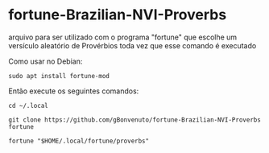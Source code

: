 # fortune-Brazilian-NVI-Proverbs
arquivo para ser utilizado com o programa "fortune" que escolhe um versículo aleatório de Provérbios toda vez que esse comando é executado

Como usar no Debian:

`sudo apt install fortune-mod`

Então execute os seguintes comandos:

`cd ~/.local`

`git clone https://github.com/gBonvenuto/fortune-Brazilian-NVI-Proverbs fortune`

`fortune "$HOME/.local/fortune/proverbs"`
